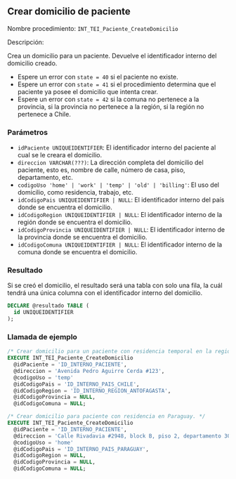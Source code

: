 ## Crear domicilio de paciente

Nombre procedimiento: `INT_TEI_Paciente_CreateDomicilio`

Descripción:

Crea un domicilio para un paciente. Devuelve el identificador interno del domicilio creado.

- Espere un error con `state = 40` si el paciente no existe.
- Espere un error con `state = 41` si el procedimiento determina que el paciente ya posee el domicilio que intenta crear.
- Espere un error con `state = 42` si la comuna no pertenece a la provincia, si la provincia no pertenece a la región, si la región no pertenece a Chile.

### Parámetros

- `idPaciente UNIQUEIDENTIFIER`: El identificador interno del paciente al cual se le creara el domicilio.
- `direccion VARCHAR(???)`: La dirección completa del domicilio del paciente, esto es, nombre de calle, número de casa, piso, departamento, etc.
- `codigoUso 'home' | 'work' | 'temp' | 'old' | 'billing'`: El uso del domicilio, como residencia, trabajo, etc.
- `idCodigoPais UNIQUEIDENTIFIER | NULL`: El identificador interno del país donde se encuentra el domicilio.
- `idCodigoRegion UNIQUEIDENTIFIER | NULL`: El identificador interno de la región donde se encuentra el domicilio.
- `idCodigoProvincia UNIQUEIDENTIFIER | NULL`: El identificador interno de la provincia donde se encuentra el domicilio.
- `idCodigoComuna UNIQUEIDENTIFIER | NULL`: El identificador interno de la comuna donde se encuentra el domicilio.

### Resultado

Si se creó el domicilio, el resultado será una tabla con solo una fila, la cuál tendrá una única columna con el identificador interno del domicilio.

```sql
DECLARE @resultado TABLE (
  id UNIQUEIDENTIFIER
);
```

### Llamada de ejemplo

```sql
/* Crear domicilio para un paciente con residencia temporal en la región de Antofagasta (se desconoce la provincia y comuna). */
EXECUTE INT_TEI_Paciente_CreateDomicilio
  @idPaciente = 'ID_INTERNO_PACIENTE',
  @direccion = 'Avenida Pedro Aguirre Cerda #123',
  @codigoUso = 'temp'
  @idCodigoPais = 'ID_INTERNO_PAIS_CHILE',
  @idCodigoRegion = 'ID_INTERNO_REGION_ANTOFAGASTA',
  @idCodigoProvincia = NULL,
  @idCodigoComuna = NULL;

/* Crear domicilio para paciente con residencia en Paraguay. */
EXECUTE INT_TEI_Paciente_CreateDomicilio
  @idPaciente = 'ID_INTERNO_PACIENTE',
  @direccion = 'Calle Rivadavia #2948, block B, piso 2, departamento 303',
  @codigoUso = 'home'
  @idCodigoPais = 'ID_INTERNO_PAIS_PARAGUAY',
  @idCodigoRegion = NULL,
  @idCodigoProvincia = NULL,
  @idCodigoComuna = NULL;
```
